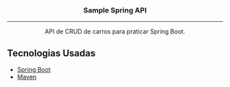 <h3 align="center">Sample Spring API</h3>

---

<p align="center"> API de CRUD de carros para praticar Spring Boot.
    <br>
</p>

## Tecnologias Usadas <a name = "tecnologias-usadas"></a>

- [Spring Boot](https://spring.io/projects/spring-boot)
- [Maven](https://maven.apache.org/)
